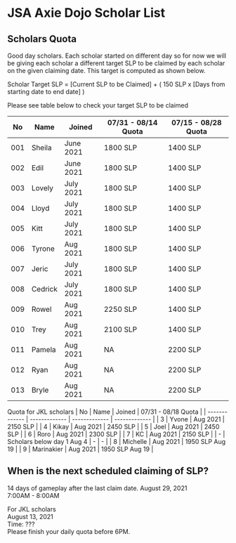 # JSA Axie Dojo Scholar List



## Scholars Quota
Good day scholars. Each scholar started on different day so for now we will be giving each scholar a different target SLP to be claimed by each scholar on the given claiming date. This target is computed as shown below.  
  
Scholar Target SLP = [Current SLP to be Claimed] + ( 150 SLP x [Days from starting date to end date] )  
  
Please see table below to check your target SLP to be claimed

| No  | Name | Joined | 07/31 - 08/14 Quota | 07/15 - 08/28 Quota |
| ------------- | ------------- | ------------- | ------------- | ------------- |
| 001  | Sheila  | June 2021 | 1800 SLP | 1400 SLP |
| 002  | Edil | June 2021 | 1800 SLP | 1400 SLP |
| 003  | Lovely  | July 2021 | 1800 SLP | 1400 SLP |
| 004  | Lloyd | July 2021 | 1800 SLP | 1400 SLP |
| 005  | Kitt | July 2021 | 1800 SLP | 1400 SLP |
| 006  | Tyrone | Aug 2021 | 1800 SLP | 1400 SLP |
| 007  | Jeric | July 2021 | 1800 SLP | 1400 SLP |
| 008  | Cedrick | July 2021 | 1800 SLP | 1400 SLP |
| 009  | Rowel | Aug 2021 | 2250 SLP | 1400 SLP |
| 010  | Trey | Aug 2021 | 2100 SLP | 1400 SLP |
| 011  | Pamela | Aug 2021 | NA | 2200 SLP |
| 012  | Ryan | Aug 2021 | NA | 2200 SLP |
| 013  | Bryle | Aug 2021 | NA | 2200 SLP |
  
Quota for JKL scholars
| No  | Name | Joined | 07/31 - 08/18 Quota |
| ------------- | ------------- | ------------- | ------------- |
| 3  | Yvone | Aug 2021 | 2150 SLP |
| 4  | Kikay | Aug 2021 | 2450 SLP |
| 5  | Joel | Aug 2021 | 2450 SLP |
| 6  | Roro | Aug 2021 | 2300 SLP |
| 7  | KC | Aug 2021 | 2150 SLP |
| -  | Scholars below day 1 Aug 4 | - | - |
| 8  | Michelle | Aug 2021 | 1950 SLP Aug 19 |
| 9  | Marinakier | Aug 2021 | 1950 SLP Aug 19 |


## When is the next scheduled claiming of SLP?
14 days of gameplay after the last claim date.
August 29, 2021  
7:00AM - 8:00AM
  
For JKL scholars  
August 13, 2021  
Time: ???  
Please finish your daily quota before 6PM.
<!--
## Scholars Record
| Name  | 06 | 07/15  | 07/30  | 08/14  |
| ------------- | ------------- | ------------- | ------------- | ------------- |
| Sheila  | O  | O  | O | Ongoing |
| Edil  | O | O  | O | Ongoing |
| Lovely  | NA  | X | O  | Ongoing |
| Lloyd  | NA  | X | O  | Ongoing |
| Kitt  | NA  | NA | O  | Ongoing |
| Tyrone | NA  | NA | NA  | Ongoing |
| Jeric | NA  | NA | O  | Ongoing |
| Cedrick | NA  | NA | X  | Ongoing |
| Rowel | NA  | NA | NA  | Ongoing |
| Trey | NA  | NA | NA  | Ongoing |
  
-->
